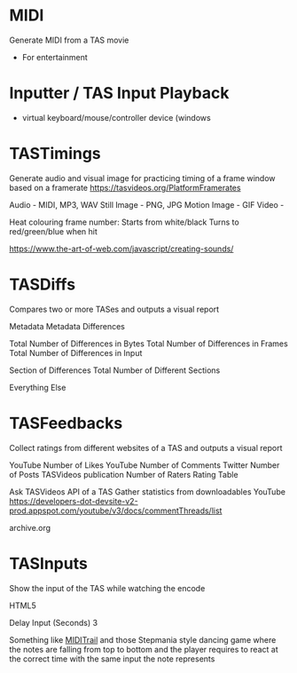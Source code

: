 # MIDI
Generate MIDI from a TAS movie
- For entertainment

# Inputter / TAS Input Playback
- virtual keyboard/mouse/controller device (windows 

# TASTimings
Generate audio and visual image for practicing timing of a frame window based on a framerate
https://tasvideos.org/PlatformFramerates

Audio - MIDI, MP3, WAV
Still Image - PNG, JPG
Motion Image - GIF
Video - 

Heat colouring frame number:
Starts from white/black
Turns to red/green/blue when hit

https://www.the-art-of-web.com/javascript/creating-sounds/

# TASDiffs
Compares two or more TASes and outputs a visual report

Metadata
Metadata Differences

Total Number of Differences in Bytes
Total Number of Differences in Frames
Total Number of Differences in Input

Section of Differences
Total Number of Different Sections

Everything Else

# TASFeedbacks
Collect ratings from different websites of a TAS and outputs a visual report

YouTube Number of Likes
YouTube Number of Comments
Twitter Number of Posts
TASVideos publication Number of Raters
Rating Table

Ask TASVideos API of a TAS
Gather statistics from downloadables
YouTube
https://developers-dot-devsite-v2-prod.appspot.com/youtube/v3/docs/commentThreads/list

archive.org

# TASInputs
Show the input of the TAS while watching the encode

HTML5

Delay Input (Seconds)	3

Something like [MIDITrail](http://miditrail.osdn.jp/Windows/MANUAL.en.html) and those Stepmania style dancing game where the notes are falling from top to bottom and the player requires to react at the correct time with the same input the note represents

